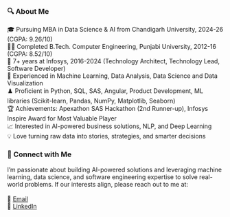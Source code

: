 ### 🔍 About Me
🎓 Pursuing MBA in Data Science & AI from Chandigarh University, 2024-26 (CGPA: 9.26/10)\
👩‍🎓 Completed B.Tech. Computer Engineering, Punjabi University, 2012-16 (CGPA: 8.52/10)\
💼 7+ years at Infosys, 2016-2024 (Technology Architect, Technology Lead, Software Developer)\
🤖 Experienced in Machine Learning, Data Analysis, Data Science and Data Visualization\
♟️ Proficient in Python, SQL, SAS, Angular, Product Development, ML libraries (Scikit-learn, Pandas, NumPy, Matplotlib, Seaborn)\
🏆 Achievements: Apexathon SAS Hackathon (2nd Runner-up), Infosys Inspire Award for Most Valuable Player\
📈 Interested in AI-powered business solutions, NLP, and Deep Learning\
💡 Love turning raw data into stories, strategies, and smarter decisions

### 📲 Connect with Me 

I’m passionate about building AI-powered solutions and leveraging machine learning, data science, and software engineering expertise to solve real-world problems. If our interests align, please reach out to me at:\
\
📧 [Email](14paramveer@gmail.com)\
🪪 [LinkedIn](https://www.linkedin.com/in/paramveerkaur/)



